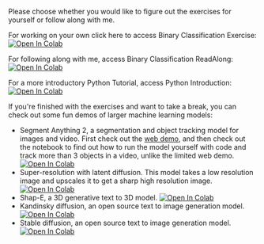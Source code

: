 Please choose whether you would like to figure out the exercises for yourself or follow along with me.

For working on your own click here to access Binary Classification Exercise: <a target="_blank" href="https://colab.research.google.com/github/TuragaLab/jhu-janelia-ml-demo/blob/main/Binary_Classification_Exercise.ipynb">
  <img src="https://colab.research.google.com/assets/colab-badge.svg" alt="Open In Colab"/>
</a>

For following along with me, access Binary Classification ReadAlong: <a target="_blank" href="https://colab.research.google.com/github/TuragaLab/jhu-janelia-ml-demo/blob/main/Binary_Classification_ReadAlong.ipynb">
  <img src="https://colab.research.google.com/assets/colab-badge.svg" alt="Open In Colab"/>
</a>
 
For a more introductory Python Tutorial, access Python Introduction: <a target="_blank" href="https://colab.research.google.com/github/TuragaLab/jhu-janelia-ml-demo/blob/main/Python_Introduction.ipynb">
  <img src="https://colab.research.google.com/assets/colab-badge.svg" alt="Open In Colab"/>
</a>

If you're finished with the exercises and want to take a break, you can check out some fun demos of larger machine learning models:

- Segment Anything 2, a segmentation and object tracking model for images and video. First check out the [web demo](https://sam2.metademolab.com/), and then check out the notebook to find out how to run the model yourself with code and track more than 3 objects in a video, unlike the limited web demo. <a target="_blank" href="https://colab.research.google.com/github/TuragaLab/jhu-janelia-ml-demo/blob/main/sam2.ipynb"><img src="https://colab.research.google.com/assets/colab-badge.svg" alt="Open In Colab"/></a>
- Super-resolution with latent diffusion. This model takes a low resolution image and upscales it to get a sharp high resolution image. <a target="_blank" href="https://colab.research.google.com/github/TuragaLab/jhu-janelia-ml-demo/blob/main/latent_diffusion_upscaler.ipynb"><img src="https://colab.research.google.com/assets/colab-badge.svg" alt="Open In Colab"/></a>
- Shap-E, a 3D generative text to 3D model. <a target="_blank" href="https://colab.research.google.com/github/TuragaLab/jhu-janelia-ml-demo/blob/main/shap_e.ipynb"><img src="https://colab.research.google.com/assets/colab-badge.svg" alt="Open In Colab"/></a>
- Kandinsky diffusion, an open source text to image generation model. <a target="_blank" href="https://colab.research.google.com/github/TuragaLab/jhu-janelia-ml-demo/blob/main/kandinsky_diffusion.ipynb"><img src="https://colab.research.google.com/assets/colab-badge.svg" alt="Open In Colab"/></a>
- Stable diffusion, an open source text to image generation model. <a target="_blank" href="https://colab.research.google.com/github/TuragaLab/jhu-janelia-ml-demo/blob/main/stable_diffusion.ipynb"><img src="https://colab.research.google.com/assets/colab-badge.svg" alt="Open In Colab"/></a>
